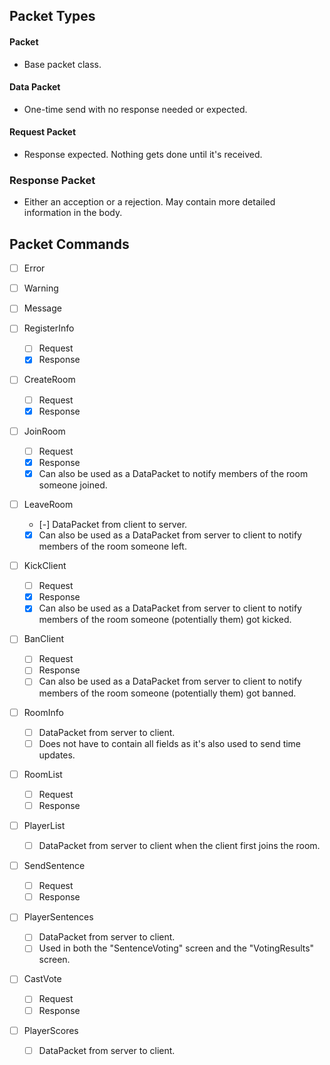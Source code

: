 ## Packet Types

#### Packet

* Base packet class.


#### Data Packet

* One-time send with no response needed or expected.


#### Request Packet

* Response expected. Nothing gets done until it's received.


### Response Packet

* Either an acception or a rejection. May contain more detailed information in the body.


## Packet Commands

* [ ]  Error
* [ ]  Warning
* [ ]  Message

* [ ]  RegisterInfo
	* [ ]  Request
	* [X]  Response

* [ ]  CreateRoom
	* [ ]  Request
	* [X]  Response

* [ ]  JoinRoom
	* [ ]  Request
	* [X]  Response
	* [X]  Can also be used as a DataPacket to notify members of the room someone joined.

* [ ]  LeaveRoom
	* [-]  DataPacket from client to server.
	* [X]  Can also be used as a DataPacket from server to client to notify members of the room someone left.

* [ ]  KickClient
	* [ ]  Request
	* [X]  Response
	* [X]  Can also be used as a DataPacket from server to client to notify members of the room someone (potentially them) got kicked.

* [ ]  BanClient
	* [ ]  Request
	* [ ]  Response
	* [ ]  Can also be used as a DataPacket from server to client to notify members of the room someone (potentially them) got banned.

* [ ]  RoomInfo
	* [ ]  DataPacket from server to client.
	* [ ]  Does not have to contain all fields as it's also used to send time updates.

* [ ]  RoomList
	* [ ]  Request
	* [ ]  Response

* [ ]  PlayerList
	* [ ]  DataPacket from server to client when the client first joins the room.

* [ ]  SendSentence
	* [ ]  Request
	* [ ]  Response

* [ ]  PlayerSentences
	* [ ]  DataPacket from server to client.
	* [ ]  Used in both the "SentenceVoting" screen and the "VotingResults" screen.

* [ ]  CastVote
	* [ ]  Request
	* [ ]  Response

* [ ]  PlayerScores
	* [ ]  DataPacket from server to client.
